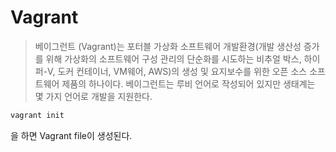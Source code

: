 # Vagrant
> 베이그런트 (Vagrant)는 포터블 가상화 소프트웨어 개발환경(개발 생산성 증가를 위해 가상화의 소프트웨어 구성 관리의 단순화를 시도하는 비추얼 박스, 하이퍼-V, 도커 컨테이너, VM웨어, AWS)의 생성 및 요지보수를 위한 오픈 소스 소프트웨어 제품의 하나이다. 베이그런트는 루비 언어로 작성되어 있지만 생태계는 몇 가지 언어로 개발을 지원한다.

```bash
vagrant init
```
을 하면 Vagrant file이 생성된다.
